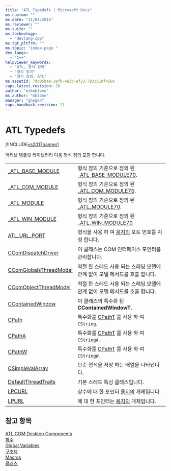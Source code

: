 ```yaml
---
title: "ATL Typedefs | Microsoft Docs"
ms.custom: ""
ms.date: "11/04/2016"
ms.reviewer: ""
ms.suite: ""
ms.technology: 
  - "devlang-cpp"
ms.tgt_pltfrm: ""
ms.topic: "index-page "
dev_langs: 
  - "C++"
helpviewer_keywords: 
  - "ATL, 형식 정의"
  - "형식 정의"
  - "형식 정의, ATL"
ms.assetid: 7dd05baa-3efb-4e3b-af23-793c610f4560
caps.latest.revision: 20
author: "mikeblome"
ms.author: "mblome"
manager: "ghogen"
caps.handback.revision: 21
---
```

# ATL Typedefs
[!INCLUDE[vs2017banner](../../assembler/inline/includes/vs2017banner.md)]

액티브 템플릿 라이브러리 다음 형식 정의 포함 합니다.  
  
|||  
|-|-|  
|[\_ATL\_BASE\_MODULE](../Topic/_ATL_BASE_MODULE.md)|형식 정의 기준으로 정의 된  [\_ATL\_BASE\_MODULE70](../../atl/reference/atl-base-module70-structure.md).|  
|[\_ATL\_COM\_MODULE](../Topic/_ATL_COM_MODULE.md)|형식 정의 기준으로 정의 된  [\_ATL\_COM\_MODULE70](../../atl/reference/atl-com-module70-structure.md).|  
|[\_ATL\_MODULE](../Topic/_ATL_MODULE.md)|형식 정의 기준으로 정의 된  [\_ATL\_MODULE70](../../atl/reference/atl-module70-structure.md).|  
|[\_ATL\_WIN\_MODULE](../Topic/_ATL_WIN_MODULE.md)|형식 정의 기준으로 정의 된  [\_ATL\_WIN\_MODULE70](../../atl/reference/atl-win-module70-structure.md)|  
|[ATL\_URL\_PORT](../Topic/ATL_URL_PORT.md)|형식을 사용 하 여  [용지의](../../atl/reference/curl-class.md) 포트 번호를 지정 합니다.|  
|[CComDispatchDriver](../Topic/CComDispatchDriver.md)|이 클래스는 COM 인터페이스 포인터를 관리합니다.|  
|[CComGlobalsThreadModel](../Topic/CComGlobalsThreadModel.md)|적절 한 스레드 사용 되는 스레딩 모델에 관계 없이 모델 메서드를 호출 합니다.|  
|[CComObjectThreadModel](../Topic/CComObjectThreadModel.md)|적절 한 스레드 사용 되는 스레딩 모델에 관계 없이 모델 메서드를 호출 합니다.|  
|[CContainedWindow](../Topic/CContainedWindow.md)|이 클래스의 특수화 된  **CContainedWindowT.**|  
|[CPath](../Topic/CPath.md)|특수화를  [CPathT](../../atl/reference/cpatht-class.md) 를 사용 하 여 `CString`.|  
|[CPathA](../Topic/CPathA.md)|특수화를  [CPathT](../../atl/reference/cpatht-class.md) 를 사용 하 여 `CStringA`.|  
|[CPathW](../Topic/CPathW.md)|특수화를  [CPathT](../../atl/reference/cpatht-class.md) 를 사용 하 여 `CStringW`.|  
|[CSimpleValArray](../Topic/CSimpleValArray.md)|단순 형식을 저장 하는 배열을 나타냅니다.|  
|[DefaultThreadTraits](../../atl/reference/atl-typedefs.md)|기본 스레드 특성 클래스입니다.|  
|[LPCURL](../Topic/LPCURL.md)|상수에 대 한 포인터  [용지의](../../atl/reference/curl-class.md) 개체입니다.|  
|[LPURL](../Topic/LPURL.md)|에 대 한 포인터는  [용지의](../../atl/reference/curl-class.md) 개체입니다.|  
  
## 참고 항목  
 [ATL COM Desktop Components](../../atl/atl-com-desktop-components.md)   
 [함수](../../atl/reference/atl-functions.md)   
 [Global Variables](../../atl/reference/atl-global-variables.md)   
 [구조체](../../atl/reference/atl-structures.md)   
 [Macros](../../atl/reference/atl-macros.md)   
 [클래스](../../atl/reference/atl-classes.md)